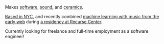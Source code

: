 Makes [software](/more/#software), [sound](/more/#sound), and [ceramics](/more/#ceramics).

[Based in NYC](https://www.instagram.com/p/Cy_XTm-RzNt/), and recently combined [machine learning with music from the early web](/midi-archive/) during [a residency at Recurse Center](/recurse/reflections).

Currently looking for freelance and full-time employment as a software engineer!